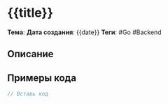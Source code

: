 # {{title}}
**Тема**: 
**Дата создания**: {{date}}
**Теги**: #Go #Backend

## Описание


## Примеры кода
```go
// Вставь код
```